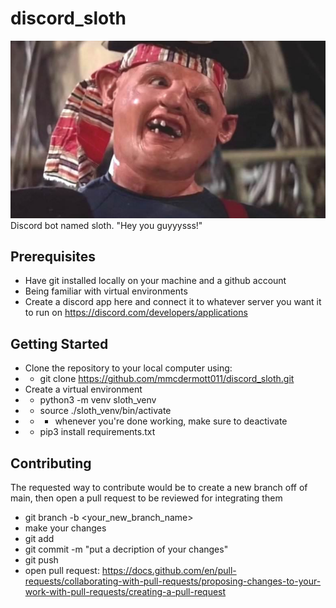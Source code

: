 # discord_sloth
<img src="https://github.com/mmcdermott011/discord_sloth/blob/e219e6e2d97b4b9e25d30c8aa67e8f4556512fca/sloth.jpg" width="700"/>
Discord bot named sloth. "Hey you guyyysss!"

## Prerequisites
* Have git installed locally on your machine and a github account
* Being familiar with virtual environments
* Create a discord app here and connect it to whatever server you want it to run on https://discord.com/developers/applications

## Getting Started
* Clone the repository to your local computer using:
* * git clone https://github.com/mmcdermott011/discord_sloth.git
* Create a virtual environment
* * python3 -m venv sloth_venv
* * source ./sloth_venv/bin/activate
* * * whenever you're done working, make sure to deactivate
* * pip3 install requirements.txt

## Contributing
The requested way to contribute would be to create a new branch off of main, then open a pull request to be reviewed for integrating them
* git branch -b <your_new_branch_name>
* make your changes
* git add <file names you changed>
* git commit -m "put a decription of your changes"
* git push
* open pull request: https://docs.github.com/en/pull-requests/collaborating-with-pull-requests/proposing-changes-to-your-work-with-pull-requests/creating-a-pull-request

